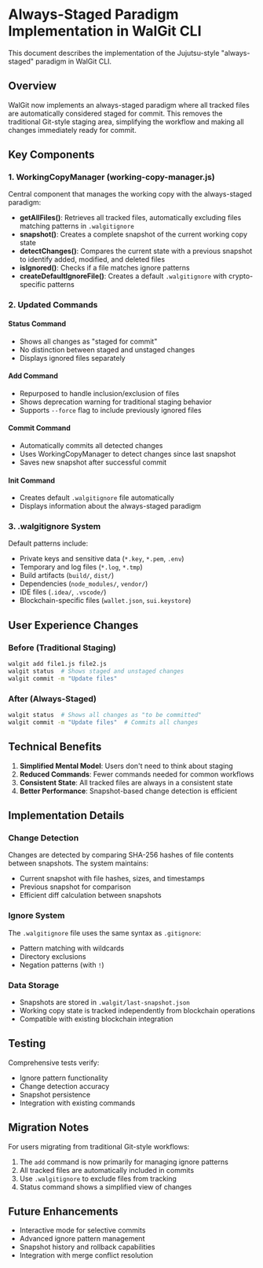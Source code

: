 # Always-Staged Paradigm Implementation in WalGit CLI

This document describes the implementation of the Jujutsu-style "always-staged" paradigm in WalGit CLI.

## Overview

WalGit now implements an always-staged paradigm where all tracked files are automatically considered staged for commit. This removes the traditional Git-style staging area, simplifying the workflow and making all changes immediately ready for commit.

## Key Components

### 1. WorkingCopyManager (working-copy-manager.js)

Central component that manages the working copy with the always-staged paradigm:

- **getAllFiles()**: Retrieves all tracked files, automatically excluding files matching patterns in `.walgitignore`
- **snapshot()**: Creates a complete snapshot of the current working copy state
- **detectChanges()**: Compares the current state with a previous snapshot to identify added, modified, and deleted files
- **isIgnored()**: Checks if a file matches ignore patterns
- **createDefaultIgnoreFile()**: Creates a default `.walgitignore` with crypto-specific patterns

### 2. Updated Commands

#### Status Command
- Shows all changes as "staged for commit"
- No distinction between staged and unstaged changes
- Displays ignored files separately

#### Add Command
- Repurposed to handle inclusion/exclusion of files
- Shows deprecation warning for traditional staging behavior
- Supports `--force` flag to include previously ignored files

#### Commit Command
- Automatically commits all detected changes
- Uses WorkingCopyManager to detect changes since last snapshot
- Saves new snapshot after successful commit

#### Init Command
- Creates default `.walgitignore` file automatically
- Displays information about the always-staged paradigm

### 3. .walgitignore System

Default patterns include:
- Private keys and sensitive data (`*.key`, `*.pem`, `.env`)
- Temporary and log files (`*.log`, `*.tmp`)
- Build artifacts (`build/`, `dist/`)
- Dependencies (`node_modules/`, `vendor/`)
- IDE files (`.idea/`, `.vscode/`)
- Blockchain-specific files (`wallet.json`, `sui.keystore`)

## User Experience Changes

### Before (Traditional Staging)
```bash
walgit add file1.js file2.js
walgit status  # Shows staged and unstaged changes
walgit commit -m "Update files"
```

### After (Always-Staged)
```bash
walgit status  # Shows all changes as "to be committed"
walgit commit -m "Update files"  # Commits all changes
```

## Technical Benefits

1. **Simplified Mental Model**: Users don't need to think about staging
2. **Reduced Commands**: Fewer commands needed for common workflows
3. **Consistent State**: All tracked files are always in a consistent state
4. **Better Performance**: Snapshot-based change detection is efficient

## Implementation Details

### Change Detection
Changes are detected by comparing SHA-256 hashes of file contents between snapshots. The system maintains:
- Current snapshot with file hashes, sizes, and timestamps
- Previous snapshot for comparison
- Efficient diff calculation between snapshots

### Ignore System
The `.walgitignore` file uses the same syntax as `.gitignore`:
- Pattern matching with wildcards
- Directory exclusions
- Negation patterns (with `!`)

### Data Storage
- Snapshots are stored in `.walgit/last-snapshot.json`
- Working copy state is tracked independently from blockchain operations
- Compatible with existing blockchain integration

## Testing

Comprehensive tests verify:
- Ignore pattern functionality
- Change detection accuracy
- Snapshot persistence
- Integration with existing commands

## Migration Notes

For users migrating from traditional Git-style workflows:
1. The `add` command is now primarily for managing ignore patterns
2. All tracked files are automatically included in commits
3. Use `.walgitignore` to exclude files from tracking
4. Status command shows a simplified view of changes

## Future Enhancements

- Interactive mode for selective commits
- Advanced ignore pattern management
- Snapshot history and rollback capabilities
- Integration with merge conflict resolution